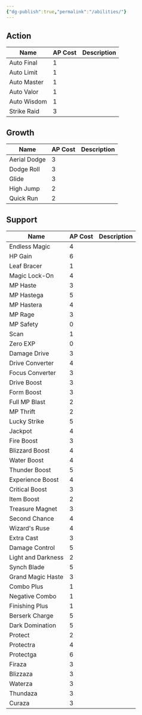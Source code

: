 ```yaml
---
{"dg-publish":true,"permalink":"/abilities/"}
---
```



## Action

| Name        | AP Cost | Description |
| ----------- | ------- | ----------- |
| Auto Final  | 1       |             |
| Auto Limit  | 1       |             |
| Auto Master | 1       |             |
| Auto Valor  | 1       |             |
| Auto Wisdom | 1       |             |
| Strike Raid | 3       |             |
## Growth

| Name         | AP Cost | Description |
| ------------ | ------- | ----------- |
| Aerial Dodge | 3       |             |
| Dodge Roll   | 3       |             |
| Glide        | 3       |             |
| High Jump    | 2       |             |
| Quick Run    | 2       |             |

## Support

| Name               | AP Cost | Description |
| ------------------ | ------- | ----------- |
| Endless Magic      | 4       |             |
| HP Gain            | 6       |             |
| Leaf Bracer        | 1       |             |
| Magic Lock-On      | 4       |             |
| MP Haste           | 3       |             |
| MP Hastega         | 5       |             |
| MP Hastera         | 4       |             |
| MP Rage            | 3       |             |
| MP Safety          | 0       |             |
| Scan               | 1       |             |
| Zero EXP           | 0       |             |
| Damage Drive       | 3       |             |
| Drive Converter    | 4       |             |
| Focus Converter    | 3       |             |
| Drive Boost        | 3       |             |
| Form Boost         | 3       |             |
| Full MP Blast      | 2       |             |
| MP Thrift          | 2       |             |
| Lucky Strike       | 5       |             |
| Jackpot            | 4       |             |
| Fire Boost         | 3       |             |
| Blizzard Boost     | 4       |             |
| Water Boost        | 4       |             |
| Thunder Boost      | 5       |             |
| Experience Boost   | 4       |             |
| Critical Boost     | 3       |             |
| Item Boost         | 2       |             |
| Treasure Magnet    | 3       |             |
| Second Chance      | 4       |             |
| Wizard's Ruse      | 4       |             |
| Extra Cast         | 3       |             |
| Damage Control     | 5       |             |
| Light and Darkness | 2       |             |
| Synch Blade        | 5       |             |
| Grand Magic Haste  | 3       |             |
| Combo Plus         | 1       |             |
| Negative Combo     | 1       |             |
| Finishing Plus     | 1       |             |
| Berserk Charge     | 5       |             |
| Dark Domination    | 5       |             |
| Protect            | 2       |             |
| Protectra          | 4       |             |
| Protectga          | 6       |             |
| Firaza             | 3       |             |
| Blizzaza           | 3       |             |
| Waterza            | 3       |             |
| Thundaza           | 3       |             |
| Curaza             | 3       |             |
